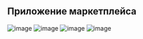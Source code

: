 ## Приложение маркетплейса
![image](https://github.com/TIMISONG-dev/marketplace/assets/63451549/0367b59c-2b07-4b83-a533-ea9340b760d5)
![image](https://github.com/TIMISONG-dev/marketplace/assets/63451549/7158e20d-5f0a-4b3a-b5be-84b12c675bc7)
![image](https://github.com/TIMISONG-dev/marketplace/assets/63451549/39c0cda6-731a-47ee-8854-b0ebd5e4367b)
![image](https://github.com/TIMISONG-dev/marketplace/assets/63451549/e3ded8b6-f7df-46e5-85b2-462d06a3a43e)
